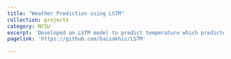 ```yaml
---
title: "Weather Prediction using LSTM"
collection: projects
category: NCSU
excerpt: 'Developed an LSTM model to predict temperature which predicted weather based on existing weather patterns of Delhi. This projected was intended as a method of understanding fundamentals of Neural Networks. The model was trained on data obtained from public database..'
pagelink: 'https://github.com/baisakhic/LSTM'

---
```




